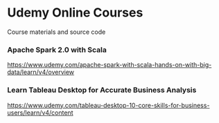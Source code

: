# Udemy Online Courses
Course materials and source code

### Apache Spark 2.0 with Scala
https://www.udemy.com/apache-spark-with-scala-hands-on-with-big-data/learn/v4/overview

### Learn Tableau Desktop for Accurate Business Analysis
https://www.udemy.com/tableau-desktop-10-core-skills-for-business-users/learn/v4/content


### 
